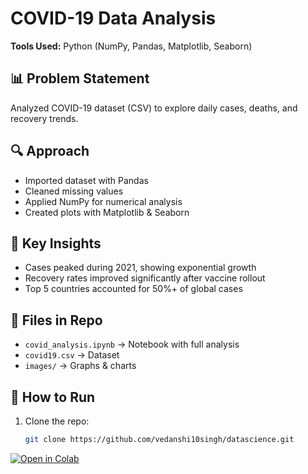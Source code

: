 # COVID-19 Data Analysis
**Tools Used:** Python (NumPy, Pandas, Matplotlib, Seaborn)  

## 📊 Problem Statement
Analyzed COVID-19 dataset (CSV) to explore daily cases, deaths, and recovery trends.  

## 🔍 Approach
- Imported dataset with Pandas  
- Cleaned missing values  
- Applied NumPy for numerical analysis  
- Created plots with Matplotlib & Seaborn  

## 🔑 Key Insights
- Cases peaked during 2021, showing exponential growth  
- Recovery rates improved significantly after vaccine rollout  
- Top 5 countries accounted for 50%+ of global cases 

## 📁 Files in Repo
- `covid_analysis.ipynb` → Notebook with full analysis  
- `covid19.csv` → Dataset  
- `images/` → Graphs & charts  

## 🧰 How to Run
1. Clone the repo:
   ```bash
   git clone https://github.com/vedanshi10singh/datascience.git
[![Open in Colab](https://colab.research.google.com/assets/colab-badge.svg)](https://colab.research.google.com/github/Vedanshi10singh/Datascience/blob/main/COVID19.ipynb)
